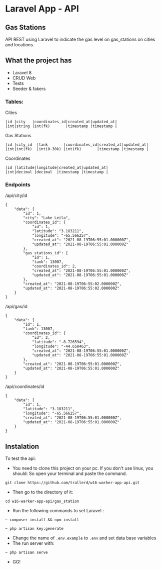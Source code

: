 # Laravel App - API

## Gas Stations
API REST using Laravel to indicate the gas level on gas_stations on cities and locations.

## What the project has
- Laravel 8
- CRUD Web
- Tests
- Seeder & fakers

### Tables:

Cities
```
|id |city   |coordinates_id|created_at|updated_at|
|int|string |int(fk)       |timestamp |timestamp |
```

Gas Stations
```
|id |city_id  |tank       |coordinates_id|created_at|updated_at|
|int|int(fk)  |int(0-30k) |int(fk)       |timestamp |timestamp |
```

Coordinates
```
|id |latitude|longitude|created_at|updated_at|
|int|decimal |decimal  |timestamp |timestamp |
```

### Endpoints
/api/city/id
```
{
    "data": {
        "id": 1,
        "city": "Lake Leila",
        "coordinates_id": {
            "id": 1,
            "latitude": "3.183211",
            "longitude": "-65.566257",
            "created_at": "2021-08-19T06:55:01.000000Z",
            "updated_at": "2021-08-19T06:55:01.000000Z"
        },
        "gas_stations_id": {
            "id": 1,
            "tank": 13007,
            "coordinates_id": 2,
            "created_at": "2021-08-19T06:55:01.000000Z",
            "updated_at": "2021-08-19T06:55:01.000000Z"
        },
        "created_at": "2021-08-19T06:55:02.000000Z",
        "updated_at": "2021-08-19T06:55:02.000000Z"
    }
}
```

/api/gas/id
```
{
    "data": {
        "id": 1,
        "tank": 13007,
        "coordinates_id": {
            "id": 2,
            "latitude": "-8.726594",
            "longitude": "-44.658463",
            "created_at": "2021-08-19T06:55:01.000000Z",
            "updated_at": "2021-08-19T06:55:01.000000Z"
        },
        "created_at": "2021-08-19T06:55:01.000000Z",
        "updated_at": "2021-08-19T06:55:01.000000Z"
    }
}
```
/api/coordinates/id
```
{
    "data": {
        "id": 1,
        "latitude": "3.183211",
        "longitude": "-65.566257",
        "created_at": "2021-08-19T06:55:01.000000Z",
        "updated_at": "2021-08-19T06:55:01.000000Z"
    }
}
```

## Instalation

To test the api:
- You need to clone this project on your pc. If you don't use linux, you should: So open your terminal and paste the command.
```
git clone https://github.com/trallerd/w16-warker-app-api.git
```
- Then go to the directory of it:

```
cd w16-warker-app-api/gas_station
```
- Run the following commands to set Laravel :

```
~ composer install && npm install

~ php artisan key:generate
```
- Change the name of `.env.example` to `.env` and set data base variables
- The run server with:
```
~ php artisan serve
```

 - GG!
